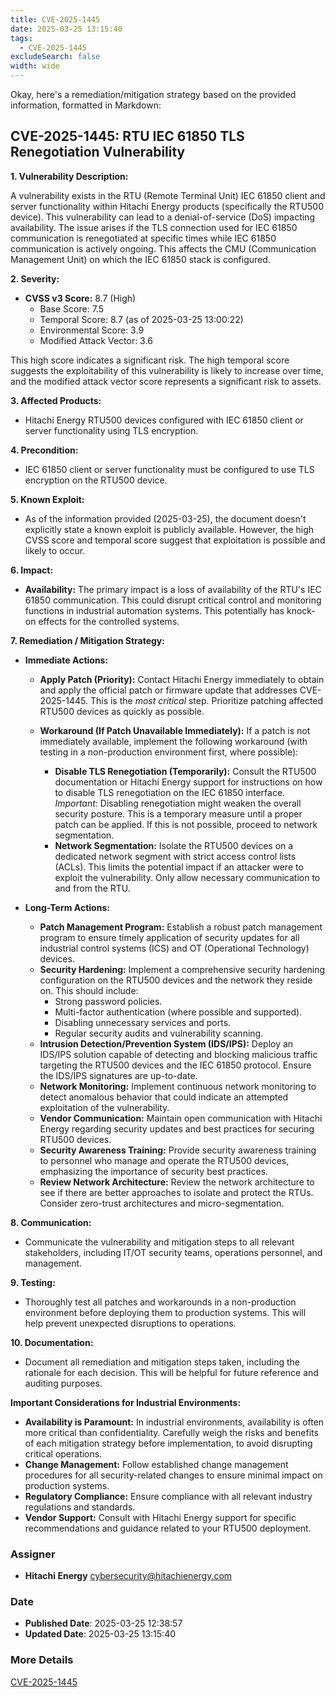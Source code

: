 ```yaml
---
title: CVE-2025-1445
date: 2025-03-25 13:15:40
tags:
  - CVE-2025-1445
excludeSearch: false
width: wide
---
```


Okay, here's a remediation/mitigation strategy based on the provided information, formatted in Markdown:

## CVE-2025-1445: RTU IEC 61850 TLS Renegotiation Vulnerability

**1. Vulnerability Description:**

A vulnerability exists in the RTU (Remote Terminal Unit) IEC 61850 client and server functionality within Hitachi Energy products (specifically the RTU500 device).  This vulnerability can lead to a denial-of-service (DoS) impacting availability. The issue arises if the TLS connection used for IEC 61850 communication is renegotiated at specific times while IEC 61850 communication is actively ongoing.  This affects the CMU (Communication Management Unit) on which the IEC 61850 stack is configured.

**2. Severity:**

*   **CVSS v3 Score:** 8.7 (High)
    *   Base Score: 7.5
    *   Temporal Score: 8.7 (as of 2025-03-25 13:00:22)
    *   Environmental Score: 3.9
    *   Modified Attack Vector: 3.6

This high score indicates a significant risk.  The high temporal score suggests the exploitability of this vulnerability is likely to increase over time, and the modified attack vector score represents a significant risk to assets.

**3. Affected Products:**

*   Hitachi Energy RTU500 devices configured with IEC 61850 client or server functionality using TLS encryption.

**4. Precondition:**

*   IEC 61850 client or server functionality must be configured to use TLS encryption on the RTU500 device.

**5. Known Exploit:**

*   As of the information provided (2025-03-25), the document doesn't explicitly state a known exploit is publicly available.  However, the high CVSS score and temporal score suggest that exploitation is possible and likely to occur.

**6. Impact:**

*   **Availability:**  The primary impact is a loss of availability of the RTU's IEC 61850 communication.  This could disrupt critical control and monitoring functions in industrial automation systems.  This potentially has knock-on effects for the controlled systems.

**7. Remediation / Mitigation Strategy:**

*   **Immediate Actions:**

    *   **Apply Patch (Priority):**  Contact Hitachi Energy immediately to obtain and apply the official patch or firmware update that addresses CVE-2025-1445.  This is the *most critical* step.  Prioritize patching affected RTU500 devices as quickly as possible.
    *   **Workaround (If Patch Unavailable Immediately):** If a patch is not immediately available, implement the following workaround (with testing in a non-production environment first, where possible):

        *   **Disable TLS Renegotiation (Temporarily):**  Consult the RTU500 documentation or Hitachi Energy support for instructions on how to disable TLS renegotiation on the IEC 61850 interface.  *Important:* Disabling renegotiation might weaken the overall security posture. This is a temporary measure until a proper patch can be applied.  If this is not possible, proceed to network segmentation.
        *   **Network Segmentation:** Isolate the RTU500 devices on a dedicated network segment with strict access control lists (ACLs). This limits the potential impact if an attacker were to exploit the vulnerability.  Only allow necessary communication to and from the RTU.

*   **Long-Term Actions:**

    *   **Patch Management Program:**  Establish a robust patch management program to ensure timely application of security updates for all industrial control systems (ICS) and OT (Operational Technology) devices.
    *   **Security Hardening:**  Implement a comprehensive security hardening configuration on the RTU500 devices and the network they reside on.  This should include:
        *   Strong password policies.
        *   Multi-factor authentication (where possible and supported).
        *   Disabling unnecessary services and ports.
        *   Regular security audits and vulnerability scanning.
    *   **Intrusion Detection/Prevention System (IDS/IPS):** Deploy an IDS/IPS solution capable of detecting and blocking malicious traffic targeting the RTU500 devices and the IEC 61850 protocol.  Ensure the IDS/IPS signatures are up-to-date.
    *   **Network Monitoring:** Implement continuous network monitoring to detect anomalous behavior that could indicate an attempted exploitation of the vulnerability.
    *   **Vendor Communication:** Maintain open communication with Hitachi Energy regarding security updates and best practices for securing RTU500 devices.
    *   **Security Awareness Training:**  Provide security awareness training to personnel who manage and operate the RTU500 devices, emphasizing the importance of security best practices.
    *   **Review Network Architecture:** Review the network architecture to see if there are better approaches to isolate and protect the RTUs. Consider zero-trust architectures and micro-segmentation.

**8. Communication:**

*   Communicate the vulnerability and mitigation steps to all relevant stakeholders, including IT/OT security teams, operations personnel, and management.

**9. Testing:**

*   Thoroughly test all patches and workarounds in a non-production environment before deploying them to production systems. This will help prevent unexpected disruptions to operations.

**10. Documentation:**

*   Document all remediation and mitigation steps taken, including the rationale for each decision. This will be helpful for future reference and auditing purposes.

**Important Considerations for Industrial Environments:**

*   **Availability is Paramount:**  In industrial environments, availability is often more critical than confidentiality.  Carefully weigh the risks and benefits of each mitigation strategy before implementation, to avoid disrupting critical operations.
*   **Change Management:**  Follow established change management procedures for all security-related changes to ensure minimal impact on production systems.
*   **Regulatory Compliance:**  Ensure compliance with all relevant industry regulations and standards.
*   **Vendor Support:** Consult with Hitachi Energy support for specific recommendations and guidance related to your RTU500 deployment.

### Assigner
- **Hitachi Energy** <cybersecurity@hitachienergy.com>

### Date
- **Published Date**: 2025-03-25 12:38:57
- **Updated Date**: 2025-03-25 13:15:40

### More Details
[CVE-2025-1445](https://www.cvedetails.com/cve/CVE-2025-1445)